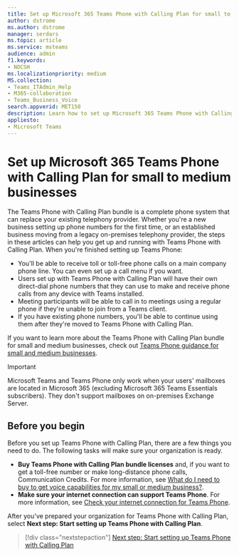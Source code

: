 ```yaml
---
title: Set up Microsoft 365 Teams Phone with Calling Plan for small to medium businesses
author: dstrome 
ms.author: dstrome
manager: serdars
ms.topic: article
ms.service: msteams
audience: admin
f1.keywords:
- NOCSH
ms.localizationpriority: medium
MS.collection: 
- Teams_ITAdmin_Help
- M365-collaboration
- Teams_Business_Voice
search.appverid: MET150
description: Learn how to set up Microsoft 365 Teams Phone with Calling Plan in your small to medium business or organization.
appliesto: 
- Microsoft Teams
---
```


# Set up Microsoft 365 Teams Phone with Calling Plan for small to medium businesses

The Teams Phone with Calling Plan bundle is a complete phone system that can replace your existing telephony provider. Whether you're a new business setting up phone numbers for the first time, or an established business moving from a legacy on-premises telephony provider, the steps in these articles can help you get up and running with Teams Phone with Calling Plan. When you're finished setting up Teams Phone:

* You'll be able to receive toll or toll-free phone calls on a main company phone line. You can even set up a call menu if you want.
* Users set up with Teams Phone with Calling Plan will have their own direct-dial phone numbers that they can use to make and receive phone calls from any device with Teams installed.
* Meeting participants will be able to call in to meetings using a regular phone if they're unable to join from a Teams client.
* If you have existing phone numbers, you'll be able to continue using them after they're moved to Teams Phone with Calling Plan.

If you want to learn more about the Teams Phone with Calling Plan bundle for small and medium businesses, check out [Teams Phone guidance for small and medium businesses](whats-business-voice.md).

> [!IMPORTANT]
> Microsoft Teams and Teams Phone only work when your users' mailboxes are located in Microsoft 365 (excluding Microsoft 365 Teams Essentials subscribers). They don't support mailboxes on on-premises Exchange Server.

## Before you begin

Before you set up Teams Phone with Calling Plan, there are a few things you need to do. The following tasks will make sure your organization is ready.

* **Buy Teams Phone with Calling Plan bundle licenses** and, if you want to get a toll-free number or make long-distance phone calls, Communication Credits. For more information, see [What do I need to buy to get voice capabilities for my small or medium business?](whats-business-voice.md).
* **Make sure your internet connection can support Teams Phone**. For more information, see [Check your internet connection for Teams Phone](get-ready-internet.md).

After you've prepared your organization for Teams Phone with Calling Plan, select **Next step: Start setting up Teams Phone with Calling Plan**.

> [!div class="nextstepaction"]
> [Next step: Start setting up Teams Phone with Calling Plan](set-up-emergency-locations.md)
